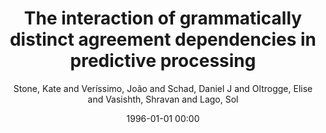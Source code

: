 ---
layout: post
title: The interaction of grammatically distinct agreement dependencies in predictive processing

date: 1996-01-01 00:00
author: Stone, Kate and Veríssimo, João and Schad, Daniel J and Oltrogge, Elise and Vasishth, Shravan and Lago, Sol
journal: Language Cognition and Neuroscience

year: 2021
---